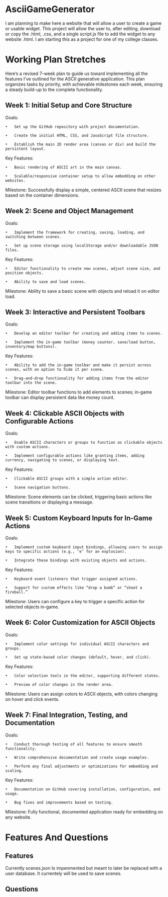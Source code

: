 # AsciiGameGenerator
I am planning to make here a website that will allow a user to create a game or usable widget. This project will allow the user to, after editing, download or copy the .html, .css, and a single script.js file to add the widget to any website .html. I am starting this as a project for one of my college classes.

# Working Plan Stretches

Here’s a revised 7-week plan to guide us toward implementing all the features I've outlined for the ASCII generative application. This plan organizes tasks by priority, with achievable milestones each week, ensuring a steady build-up to the complete functionality.

## Week 1: Initial Setup and Core Structure

Goals:

	•	Set up the GitHub repository with project documentation.
 
	•	Create the initial HTML, CSS, and JavaScript file structure.
 
	•	Establish the main 2D render area (canvas or div) and build the persistent layout.
 
Key Features:

	•	Basic rendering of ASCII art in the main canvas.
 
	•	Scalable/responsive container setup to allow embedding on other websites.
 
Milestone: Successfully display a simple, centered ASCII scene that resizes based on the container dimensions.

## Week 2: Scene and Object Management

Goals:

	•	Implement the framework for creating, saving, loading, and switching between scenes.
 
	•	Set up scene storage using localStorage and/or downloadable JSON files.
 
Key Features:

	•	Editor functionality to create new scenes, adjust scene size, and position objects.
 
	•	Ability to save and load scenes.
 
Milestone: Ability to save a basic scene with objects and reload it on editor load.

## Week 3: Interactive and Persistent Toolbars

Goals:

	•	Develop an editor toolbar for creating and adding items to scenes.
 
	•	Implement the in-game toolbar (money counter, save/load button, inventory/map buttons).
 
Key Features:

	•	Ability to add the in-game toolbar and make it persist across scenes, with an option to hide it per scene.
 
	•	Drag-and-drop functionality for adding items from the editor toolbar into the scene.
 
Milestone: Editor toolbar functions to add elements to scenes; in-game toolbar can display persistent data like money count.

## Week 4: Clickable ASCII Objects with Configurable Actions

Goals:

	•	Enable ASCII characters or groups to function as clickable objects with custom actions.
 
	•	Implement configurable actions like granting items, adding currency, navigating to scenes, or displaying text.

Key Features:

	•	Clickable ASCII groups with a simple action editor.
 
	•	Scene navigation buttons.
 
Milestone: Scene elements can be clicked, triggering basic actions like scene transitions or displaying a message.

## Week 5: Custom Keyboard Inputs for In-Game Actions

Goals:

	•	Implement custom keyboard input bindings, allowing users to assign keys to specific actions (e.g., ‘e’ for an explosion).
 
	•	Integrate these bindings with existing objects and actions.
 
Key Features:

	•	Keyboard event listeners that trigger assigned actions.
 
	•	Support for custom effects like “drop a bomb” or “shoot a fireball.”
Milestone: Users can configure a key to trigger a specific action for selected objects in-game.


## Week 6: Color Customization for ASCII Objects

Goals:

	•	Implement color settings for individual ASCII characters and groups.
 
	•	Set up state-based color changes (default, hover, and click).
 
Key Features:

	•	Color selection tools in the editor, supporting different states.
 
	•	Preview of color changes in the render area.
 
Milestone: Users can assign colors to ASCII objects, with colors changing on hover and click events.

## Week 7: Final Integration, Testing, and Documentation

Goals:

	•	Conduct thorough testing of all features to ensure smooth functionality.
 
	•	Write comprehensive documentation and create usage examples.
 
	•	Perform any final adjustments or optimizations for embedding and scaling.
 
Key Features:

	•	Documentation on GitHub covering installation, configuration, and usage.
 
	•	Bug fixes and improvements based on testing.
 
Milestone: Fully functional, documented application ready for embedding on any website.



# Features And Questions

## Features

Currently scenes.json Is impenmented but meant to later be replaced with a user database. It currentely will be used to save scenes.



## Questions